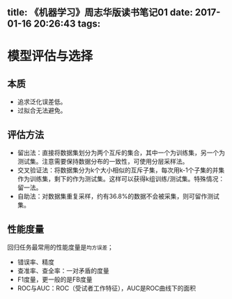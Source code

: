 title: 《机器学习》周志华版读书笔记01
date: 2017-01-16 20:26:43
tags:
---

# 模型评估与选择

## 本质
* 追求泛化误差低。
* 过拟合无法避免。

## 评估方法
* 留出法：直接将数据集划分为两个互斥的集合，其中一个为训练集，另一个为测试集。注意需要保持数据分布的一致性，可使用分层采样法。
* 交叉验证法：将数据集分为k个大小相似的互斥子集，每次用k-1个子集的并集作为训练集，剩下的作为测试集。这样可以获得k组训练/测试集。特殊情况：留一法。
* 自助法：对数据集重复采样，约有36.8%的数据不会被采集，则可留作测试集。

## 性能度量
回归任务最常用的性能度量是`均方误差`；
* 错误率、精度
* 查准率、查全率：一对矛盾的度量
* F1度量，更一般的是FB度量
* ROC与AUC：ROC（受试者工作特征），AUC是ROC曲线下的面积
